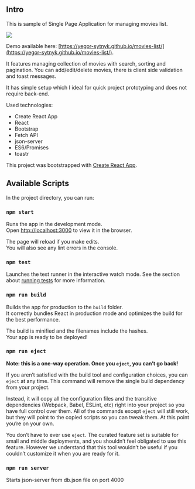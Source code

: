 <!--This application is now obsolete, you can try our updated version at [https://github.com/Orbios/movies_list](https://github.com/Orbios/movies_list).-->

## Intro

This is sample of Single Page Application for managing movies list.

<a href="https://yegor-sytnyk.github.io/movies-list/"><img src="https://cloud.githubusercontent.com/assets/3333358/19587347/0b1ca440-97a1-11e6-943a-2e0871116d36.PNG"/></a>

Demo available here: [https://yegor-sytnyk.github.io/movies-list/](https://yegor-sytnyk.github.io/movies-list/). 

It features managing collection of movies with search, sorting and pagination. You can add/edit/delete movies, there is client side validation and toast messages.

It has simple setup which I ideal for quick project prototyping and does not require back-end.

Used technologies: 

* Create React App
* React
* Bootstrap
* Fetch API
* json-server
* ES6/Promises
* toastr 

This project was bootstrapped with [Create React App](https://github.com/facebookincubator/create-react-app).

## Available Scripts

In the project directory, you can run:

### `npm start`

Runs the app in the development mode.<br>
Open [http://localhost:3000](http://localhost:3000) to view it in the browser.

The page will reload if you make edits.<br>
You will also see any lint errors in the console.

### `npm test`

Launches the test runner in the interactive watch mode.
See the section about [running tests](#running-tests) for more information.

### `npm run build`

Builds the app for production to the `build` folder.<br>
It correctly bundles React in production mode and optimizes the build for the best performance.

The build is minified and the filenames include the hashes.<br>
Your app is ready to be deployed!

### `npm run eject`

**Note: this is a one-way operation. Once you `eject`, you can’t go back!**

If you aren’t satisfied with the build tool and configuration choices, you can `eject` at any time. This command will remove the single build dependency from your project.

Instead, it will copy all the configuration files and the transitive dependencies (Webpack, Babel, ESLint, etc) right into your project so you have full control over them. All of the commands except `eject` will still work, but they will point to the copied scripts so you can tweak them. At this point you’re on your own.

You don’t have to ever use `eject`. The curated feature set is suitable for small and middle deployments, and you shouldn’t feel obligated to use this feature. However we understand that this tool wouldn’t be useful if you couldn’t customize it when you are ready for it.

### `npm run server`

Starts json-server from db.json file on port 4000
